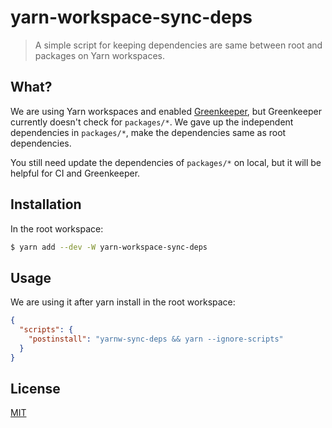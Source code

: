 # yarn-workspace-sync-deps

> A simple script for keeping dependencies are same between root and packages on
> Yarn workspaces.

## What?

We are using Yarn workspaces and enabled [Greenkeeper](https://greenkeeper.io),
but Greenkeeper currently doesn't check for `packages/*`. We gave up the
independent dependencies in `packages/*`, make the dependencies same as root
dependencies.

You still need update the dependencies of `packages/*` on local, but it will be
helpful for CI and Greenkeeper.

## Installation

In the root workspace:

```bash
$ yarn add --dev -W yarn-workspace-sync-deps
```

## Usage

We are using it after yarn install in the root workspace:

```json
{
  "scripts": {
    "postinstall": "yarnw-sync-deps && yarn --ignore-scripts"
  }
}
```

## License

[MIT](LICENSE.md)
